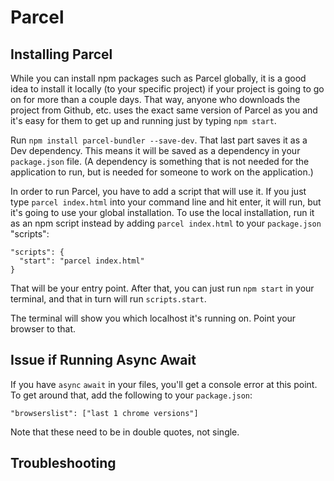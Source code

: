 # Parcel


## Installing Parcel

While you can install npm packages such as Parcel globally, it is a good idea to install it locally (to your specific project) if your project is going to go on for more than a couple days.  That way, anyone who downloads the project from Github, etc. uses the exact same version of Parcel as you and it's easy for them to get up and running just by typing `npm start`.

Run `npm install parcel-bundler --save-dev`.  That last part saves it as a Dev dependency.  This means it will be saved as a dependency in your `package.json` file.  (A dependency is something that is not needed for the application to run, but is needed for someone to work on the application.)

In order to run Parcel, you have to add a script that will use it.  If you just type `parcel index.html` into your command line and hit enter, it will run, but it's going to use your global installation.  To use the local installation, run it as an npm script instead by adding `parcel index.html` to your `package.json` "scripts":

```
"scripts": {
  "start": "parcel index.html"
}
```

That will be your entry point.  After that, you can just run `npm start` in your terminal, and that in turn will run `scripts.start`.

The terminal will show you which localhost it's running on.  Point your browser to that.


## Issue if Running Async Await

If you have `async` `await` in your files, you'll get a console error at this point.  To get around that, add the following to your `package.json`:

```
"browserslist": ["last 1 chrome versions"]
```

Note that these need to be in double quotes, not single.


## Troubleshooting